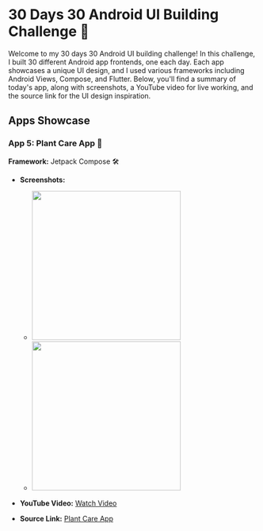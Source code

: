 # 30 Days 30 Android UI Building Challenge 🚀

Welcome to my 30 days 30 Android UI building challenge! In this challenge, I built 30 different Android app frontends, one each day. Each app showcases a unique UI design, and I used various frameworks including Android Views, Compose, and Flutter. Below, you'll find a summary of today's app, along with screenshots, a YouTube video for live working, and the source link for the UI design inspiration.

## Apps Showcase

### App 5: Plant Care App 📱

**Framework:** Jetpack Compose 🛠️

- **Screenshots:**
  - <img src="https://github.com/expeknow/Day5_plantCare/assets/106759388/a6c99ccf-f6ca-4fe5-93d5-153281677591" width = "300" height="300">
  - <img src="https://github.com/expeknow/Day5_plantCare/assets/106759388/839a93ee-1c4f-4770-ad7b-75819f130edf" width = "300" height="300">

- **YouTube Video:** [Watch Video](https://www.youtube.com/watch?v=1t5lg36Dzok)
- **Source Link:** [Plant Care App](https://dribbble.com/shots/9241415-Plant-care/attachments/1285148?mode=media)

